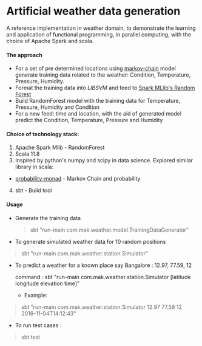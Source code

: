 # Artificial weather data generation

A reference implementation in weather domain, to demonstrate the learning and application of functional programming, in parallel computing, with the choice of Apache Spark and scala.

#### The approach

 * For a set of pre determined locations using [markov-chain](https://en.wikipedia.org/wiki/Examples_of_Markov_chains#A_simple_weather_model) model generate training data related to the weather: Condition, Temperature, Pressure, Humidity.
 * Format the training data into *LIBSVM* and feed to [Spark MLlib's Random Forest](https://spark.apache.org/docs/latest/mllib-ensembles.html#random-forests)
 * Build RandomForest model with the training data for Temperature, Pressure, Humidity and Condition
 * For a new feed: time and location, with the aid of generated model predict the Condition, Temperature, Pressure and Humidity

#### Choice of technology stack:
 1. Apache Spark Mlib - RandomForest
 2. Scala 11.8
 3. Inspired by python's numpy and scipy in data science. Explored similar library in scala:
   * [probability-monad](https://github.com/jliszka/probability-monad) - Markov Chain and probability
 4. sbt - Build tool

#### Usage

- Generate the training data

  > sbt "run-main com.mak.weather.model.TrainingDataGenerator"

- To generate simulated weather data for 10 random positions
> sbt "run-main com.mak.weather.station.Simulator"

- To predict a weather for a known place say
Bangalore : 12.97, 77.59, 12

  command : sbt "run-main com.mak.weather.station.Simulator [latitude longitude elevation time]"

    - Example:
> sbt "run-main com.mak.weather.station.Simulator 12.97 77.59 12 2016-11-04T14:12:43"

- To run test cases :
> sbt test
